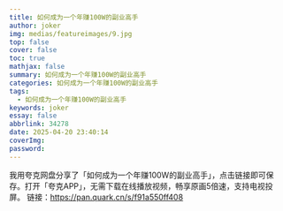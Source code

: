 ```yaml
---
title: 如何成为一个年赚100W的副业高手
author: joker
img: medias/featureimages/9.jpg
top: false
cover: false
toc: true
mathjax: false
summary: 如何成为一个年赚100W的副业高手
categories: 如何成为一个年赚100W的副业高手
tags:
  - 如何成为一个年赚100W的副业高手
keywords: joker
essay: false
abbrlink: 34278
date: 2025-04-20 23:40:14
coverImg:
password:
---
```


我用夸克网盘分享了「如何成为一个年赚100W的副业高手」，点击链接即可保存。打开「夸克APP」，无需下载在线播放视频，畅享原画5倍速，支持电视投屏。
链接：https://pan.quark.cn/s/f91a550ff408
